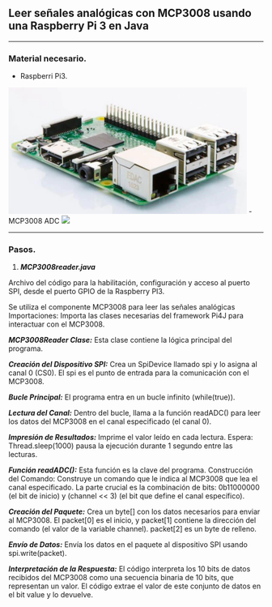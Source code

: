 ## Leer señales analógicas con MCP3008 usando una Raspberry Pi 3 en Java
---

### Material necesario.
- Raspberri Pi3.
 <img src="src/img/raspberry.png" height="250">
- MCP3008 ADC
  <img src="src/img/MCP3008_DiagFuncional.png" height="250">

---
### Pasos.

1. ***MCP3008reader.java***

Archivo del código para la habilitación, configuración y acceso al puerto SPI, desde el puerto GPIO de la Raspberry PI3.

Se utiliza el componente MCP3008 para leer las señales analógicas
Importaciones: Importa las clases necesarias del framework Pi4J para interactuar con el MCP3008.

***MCP3008Reader Clase:*** Esta clase contiene la lógica principal del programa.

***Creación del Dispositivo SPI:*** Crea un SpiDevice llamado spi y lo asigna al canal 0 (CS0). El spi es el punto de entrada para la comunicación con el MCP3008.

***Bucle Principal:*** El programa entra en un bucle infinito (while(true)).

***Lectura del Canal:*** Dentro del bucle, llama a la función readADC() para leer los datos del MCP3008 en el canal especificado (el canal 0).

***Impresión de Resultados:*** Imprime el valor leído en cada lectura.
Espera: Thread.sleep(1000) pausa la ejecución durante 1 segundo entre las lecturas.

***Función readADC():*** Esta función es la clave del programa.
Construcción del Comando: Construye un comando que le indica al MCP3008 que lea el canal especificado. La parte crucial es la combinación de bits: 0b11000000 (el bit de inicio) y (channel << 3) (el bit que define el canal específico).

***Creación del Paquete:*** Crea un byte[] con los datos necesarios para enviar al MCP3008. El packet[0] es el inicio, y packet[1] contiene la dirección del comando (el valor de la variable channel). packet[2] es un byte de relleno.

***Envío de Datos:*** Envía los datos en el paquete al dispositivo SPI usando spi.write(packet).

***Interpretación de la Respuesta:*** El código interpreta los 10 bits de datos recibidos del MCP3008 como una secuencia binaria de 10 bits, que representan un valor. El código extrae el valor de este conjunto de datos en el bit value y lo devuelve.

